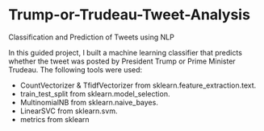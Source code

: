 # Trump-or-Trudeau-Tweet-Analysis
Classification and Prediction of Tweets using NLP


In this guided project, I built a machine learning classifier that predicts whether the tweet was posted by President Trump or Prime Minister Trudeau. The following tools were used:

- CountVectorizer & TfidfVectorizer from sklearn.feature_extraction.text.
- train_test_split from sklearn.model_selection.
- MultinomialNB from sklearn.naive_bayes.
- LinearSVC from sklearn.svm.
- metrics from sklearn
